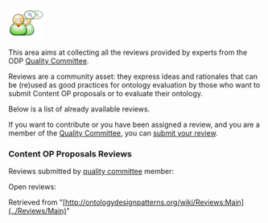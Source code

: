 [![](../images/thumb/c/c5/ListReviews.png/70px-ListReviews.png)](../Image/ListReviews.png "ListReviews.png")


  

This area aims at collecting all the reviews provided by experts from the ODP  [Quality Committee](../QualityCommittee "QualityCommittee").


Reviews are a community asset: they express ideas and rationales that can be (re)used as good practices for ontology evaluation by those who want to submit Content OP proposals or to evaluate their ontology. 


Below is a list of already available reviews.


If you want to contribute or you have been assigned a review, and you are a member of the  [Quality Committee](../QualityCommittee "QualityCommittee"), you can  [submit your review](../Reviews/PostReview "Reviews:PostReview"). 



###   Content OP Proposals Reviews


Reviews submitted by [quality committee](../QualityCommittee "QualityCommittee") member:



  

Open reviews:





Retrieved from "[http://ontologydesignpatterns.org/wiki/Reviews:Main](../Reviews/Main)"